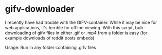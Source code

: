 # gifv-downloader
I recently have had trouble with the GIFV-container. While it may be nice for web applications, it's terrible for offline viewing. With this script, bulk-downloading of gifv files in either .gif or .mp4 from a folder is easy (for example downloads of reddit posts embeds)

Usage: Run in any folder containing .gifv files
